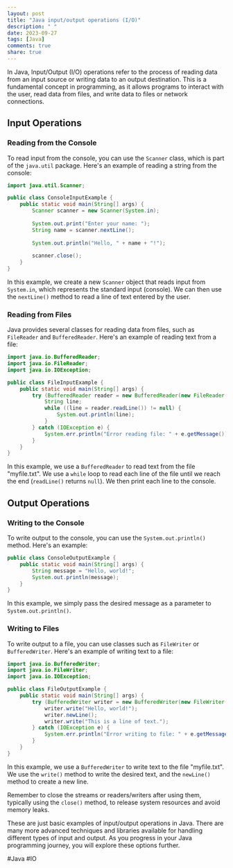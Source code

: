 ```yaml
---
layout: post
title: "Java input/output operations (I/O)"
description: " "
date: 2023-09-27
tags: [Java]
comments: true
share: true
---
```


In Java, Input/Output (I/O) operations refer to the process of reading data from an input source or writing data to an output destination. This is a fundamental concept in programming, as it allows programs to interact with the user, read data from files, and write data to files or network connections.

## Input Operations

### Reading from the Console

To read input from the console, you can use the `Scanner` class, which is part of the `java.util` package. Here's an example of reading a string from the console:

```java
import java.util.Scanner;

public class ConsoleInputExample {
    public static void main(String[] args) {
        Scanner scanner = new Scanner(System.in);
        
        System.out.print("Enter your name: ");
        String name = scanner.nextLine();
        
        System.out.println("Hello, " + name + "!");
        
        scanner.close();
    }
}
```

In this example, we create a new `Scanner` object that reads input from `System.in`, which represents the standard input (console). We can then use the `nextLine()` method to read a line of text entered by the user.

### Reading from Files

Java provides several classes for reading data from files, such as `FileReader` and `BufferedReader`. Here's an example of reading text from a file:

```java
import java.io.BufferedReader;
import java.io.FileReader;
import java.io.IOException;

public class FileInputExample {
    public static void main(String[] args) {
        try (BufferedReader reader = new BufferedReader(new FileReader("myfile.txt"))) {
            String line;
            while ((line = reader.readLine()) != null) {
                System.out.println(line);
            }
        } catch (IOException e) {
            System.err.println("Error reading file: " + e.getMessage());
        }
    }
}
```

In this example, we use a `BufferedReader` to read text from the file "myfile.txt". We use a `while` loop to read each line of the file until we reach the end (`readLine()` returns `null`). We then print each line to the console.

## Output Operations

### Writing to the Console

To write output to the console, you can use the `System.out.println()` method. Here's an example:

```java
public class ConsoleOutputExample {
    public static void main(String[] args) {
        String message = "Hello, world!";
        System.out.println(message);
    }
}
```

In this example, we simply pass the desired message as a parameter to `System.out.println()`.

### Writing to Files

To write output to a file, you can use classes such as `FileWriter` or `BufferedWriter`. Here's an example of writing text to a file:

```java
import java.io.BufferedWriter;
import java.io.FileWriter;
import java.io.IOException;

public class FileOutputExample {
    public static void main(String[] args) {
        try (BufferedWriter writer = new BufferedWriter(new FileWriter("myfile.txt"))) {
            writer.write("Hello, world!");
            writer.newLine();
            writer.write("This is a line of text.");
        } catch (IOException e) {
            System.err.println("Error writing to file: " + e.getMessage());
        }
    }
}
```

In this example, we use a `BufferedWriter` to write text to the file "myfile.txt". We use the `write()` method to write the desired text, and the `newLine()` method to create a new line.

Remember to close the streams or readers/writers after using them, typically using the `close()` method, to release system resources and avoid memory leaks.

These are just basic examples of input/output operations in Java. There are many more advanced techniques and libraries available for handling different types of input and output. As you progress in your Java programming journey, you will explore these options further.

#Java #IO